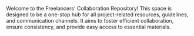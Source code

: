 Welcome to the Freelancers' Collaboration Repository! This space is designed to be a one-stop hub for all project-related resources, guidelines, and communication channels. It aims to foster efficient collaboration, ensure consistency, and provide easy access to essential materials.
